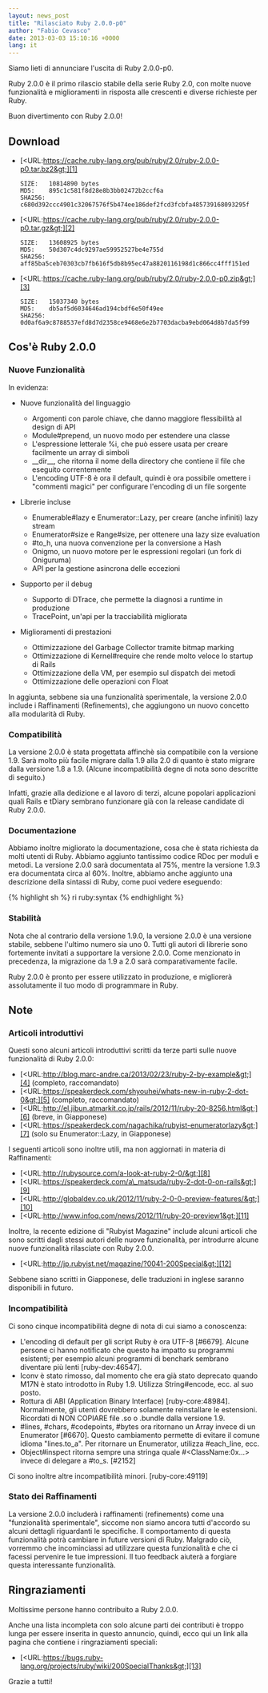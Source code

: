 ```yaml
---
layout: news_post
title: "Rilasciato Ruby 2.0.0-p0"
author: "Fabio Cevasco"
date: 2013-03-03 15:10:16 +0000
lang: it
---
```


Siamo lieti di annunciare l\'uscita di Ruby 2.0.0-p0.

Ruby 2.0.0 è il primo rilascio stabile della serie Ruby 2.0, con molte
nuove funzionalità e miglioramenti in risposta alle crescenti e diverse
richieste per Ruby.

Buon divertimento con Ruby 2.0.0!

## Download

* [&lt;URL:https://cache.ruby-lang.org/pub/ruby/2.0/ruby-2.0.0-p0.tar.bz2&gt;][1]

      SIZE:   10814890 bytes
      MD5:    895c1c581f8d28e8b3bb02472b2ccf6a
      SHA256: c680d392ccc4901c32067576f5b474ee186def2fcd3fcbfa485739168093295f

* [&lt;URL:https://cache.ruby-lang.org/pub/ruby/2.0/ruby-2.0.0-p0.tar.gz&gt;][2]

      SIZE:   13608925 bytes
      MD5:    50d307c4dc9297ae59952527be4e755d
      SHA256: aff85ba5ceb70303cb7fb616f5db8b95ec47a8820116198d1c866cc4fff151ed

* [&lt;URL:https://cache.ruby-lang.org/pub/ruby/2.0/ruby-2.0.0-p0.zip&gt;][3]

      SIZE:   15037340 bytes
      MD5:    db5af5d6034646ad194cbdf6e50f49ee
      SHA256: 0d0af6a9c8788537efd8d7d2358ce9468e6e2b7703dacba9ebd064d8b7da5f99

## Cos\'è Ruby 2.0.0

### Nuove Funzionalità

In evidenza:

* Nuove funzionalità del linguaggio
  * Argomenti con parole chiave, che danno maggiore flessibilità al
    design di API
  * Module#prepend, un nuovo modo per estendere una classe
  * L\'espressione letterale %i, che può essere usata per creare
    facilmente un array di simboli
  * \_\_dir\_\_, che ritorna il nome della directory che contiene il
    file che eseguito correntemente
  * L\'encoding UTF-8 è ora il default, quindi è ora possibile omettere
    i \"commenti magici\" per configurare l\'encoding di un file
    sorgente

* Librerie incluse
  * Enumerable#lazy e Enumerator::Lazy, per creare (anche infiniti) lazy
    stream
  * Enumerator#size e Range#size, per ottenere una lazy size evaluation
  * \#to\_h, una nuova convenzione per la conversione a Hash
  * Onigmo, un nuovo motore per le espressioni regolari (un fork di
    Oniguruma)
  * API per la gestione asincrona delle eccezioni

* Supporto per il debug
  * Supporto di DTrace, che permette la diagnosi a runtime in produzione
  * TracePoint, un\'api per la tracciabilità migliorata

* Miglioramenti di prestazioni
  * Ottimizzazione del Garbage Collector tramite bitmap marking
  * Ottimizzazione di Kernel#require che rende molto veloce lo startup
    di Rails
  * Ottimizzazione della VM, per esempio sul dispatch dei metodi
  * Ottimizzazione delle operazioni con Float

In aggiunta, sebbene sia una funzionalità sperimentale, la versione
2.0.0 include i Raffinamenti (Refinements), che aggiungono un nuovo
concetto alla modularità di Ruby.

### Compatibilità

La versione 2.0.0 è stata progettata affinchè sia compatibile con la
versione 1.9. Sarà molto più facile migrare dalla 1.9 alla 2.0 di quanto
è stato migrare dalla versione 1.8 a 1.9. (Alcune incompatibilità degne
di nota sono descritte di seguito.)

Infatti, grazie alla dedizione e al lavoro di terzi, alcune popolari
applicazioni quali Rails e tDiary sembrano funzionare già con la release
candidate di Ruby 2.0.0.

### Documentazione

Abbiamo inoltre migliorato la documentazione, cosa che è stata richiesta
da molti utenti di Ruby. Abbiamo aggiunto tantissimo codice RDoc per
moduli e metodi. La versione 2.0.0 sarà documentata al 75%, mentre la
versione 1.9.3 era documentata circa al 60%. Inoltre, abbiamo anche
aggiunto una descrizione della sintassi di Ruby, come puoi vedere
eseguendo:

{% highlight sh %}
ri ruby:syntax
{% endhighlight %}

### Stabilità

Nota che al contrario della versione 1.9.0, la versione 2.0.0 è una
versione stabile, sebbene l\'ultimo numero sia uno 0. Tutti gli autori
di librerie sono fortemente invitati a supportare la versione 2.0.0.
Come menzionato in precedenza, la migrazione da 1.9 a 2.0 sarà
comparativamente facile.

Ruby 2.0.0 è pronto per essere utilizzato in produzione, e migliorerà
assolutamente il tuo modo di programmare in Ruby.

## Note

### Articoli introduttivi

Questi sono alcuni articoli introduttivi scritti da terze parti sulle
nuove funzionalità di Ruby 2.0.0:

* [&lt;URL:http://blog.marc-andre.ca/2013/02/23/ruby-2-by-example&gt;][4]
  (completo, raccomandato)
* [&lt;URL:https://speakerdeck.com/shyouhei/whats-new-in-ruby-2-dot-0&gt;][5]
  (completo, raccomandato)
* [&lt;URL:http://el.jibun.atmarkit.co.jp/rails/2012/11/ruby-20-8256.html&gt;][6]
  (breve, in Giapponese)
* [&lt;URL:https://speakerdeck.com/nagachika/rubyist-enumeratorlazy&gt;][7]
  (solo su Enumerator::Lazy, in Giapponese)

I seguenti articoli sono inoltre utili, ma non aggiornati in materia di
Raffinamenti:

* [&lt;URL:http://rubysource.com/a-look-at-ruby-2-0/&gt;][8]
* [&lt;URL:https://speakerdeck.com/a\_matsuda/ruby-2-dot-0-on-rails&gt;][9]
* [&lt;URL:http://globaldev.co.uk/2012/11/ruby-2-0-0-preview-features/&gt;][10]
* [&lt;URL:http://www.infoq.com/news/2012/11/ruby-20-preview1&gt;][11]

Inoltre, la recente edizione di \"Rubyist Magazine\" include alcuni
articoli che sono scritti dagli stessi autori delle nuove funzionalità,
per introdurre alcune nuove funzionalità rilasciate con Ruby 2.0.0.

* [&lt;URL:http://jp.rubyist.net/magazine/?0041-200Special&gt;][12]

Sebbene siano scritti in Giapponese, delle traduzioni in inglese saranno
disponibili in futuro.

### Incompatibilità

Ci sono cinque incompatibilità degne di nota di cui siamo a conoscenza:

* L\'encoding di default per gli script Ruby è ora UTF-8 \[#6679\].
  Alcune persone ci hanno notificato che questo ha impatto su programmi
  esistenti; per esempio alcuni programmi di benchark sembrano diventare
  più lenti \[ruby-dev:46547\].
* Iconv è stato rimosso, dal momento che era già stato deprecato quando
  M17N è stato introdotto in Ruby 1.9. Utilizza String#encode, ecc. al
  suo posto.
* Rottura di ABI (Application Binary Interface) \[ruby-core:48984\].
  Normalmente, gli utenti dovrebbero solamente reinstallare le
  estensioni. Ricordati di NON COPIARE file .so o .bundle dalla versione
  1.9.
* \#lines, #chars, #codepoints, #bytes ora ritornano un Array invece di
  un Enumerator \[#6670\]. Questo cambiamento permette di evitare il
  comune idioma \"lines.to\_a\". Per ritornare un Enumerator, utilizza
  #each\_line, ecc.
* Object#inspect ritorna sempre una stringa quale
  #&lt;ClassName:0x...&gt; invece di delegare a #to\_s. \[#2152\]

Ci sono inoltre altre incompatibilità minori. \[ruby-core:49119\]

### Stato dei Raffinamenti

La versione 2.0.0 includerà i raffinamenti (refinements) come una
\"funzionalità sperimentale\", siccome non siamo ancora tutti d\'accordo
su alcuni dettagli riguardanti le specifiche. Il comportamento di questa
funzionalità potrà cambiare in future versioni di Ruby. Malgrado ciò,
vorremmo che incominciassi ad utilizzare questa funzionalità e che ci
facessi pervenire le tue impressioni. Il tuo feedback aiuterà a forgiare
questa interessante funzionalità.

## Ringraziamenti

Moltissime persone hanno contribuito a Ruby 2.0.0.

Anche una lista incompleta con solo alcune parti dei contributi è troppo
lunga per essere inserita in questo annuncio, quindi, ecco qui un link
alla pagina che contiene i ringraziamenti speciali:

* [&lt;URL:https://bugs.ruby-lang.org/projects/ruby/wiki/200SpecialThanks&gt;][13]

Grazie a tutti!



[1]: https://cache.ruby-lang.org/pub/ruby/2.0/ruby-2.0.0-p0.tar.bz2
[2]: https://cache.ruby-lang.org/pub/ruby/2.0/ruby-2.0.0-p0.tar.gz
[3]: https://cache.ruby-lang.org/pub/ruby/2.0/ruby-2.0.0-p0.zip
[4]: http://blog.marc-andre.ca/2013/02/23/ruby-2-by-example
[5]: https://speakerdeck.com/shyouhei/whats-new-in-ruby-2-dot-0
[6]: http://el.jibun.atmarkit.co.jp/rails/2012/11/ruby-20-8256.html
[7]: https://speakerdeck.com/nagachika/rubyist-enumeratorlazy
[8]: http://rubysource.com/a-look-at-ruby-2-0/
[9]: https://speakerdeck.com/a_matsuda/ruby-2-dot-0-on-rails
[10]: http://globaldev.co.uk/2012/11/ruby-2-0-0-preview-features/
[11]: http://www.infoq.com/news/2012/11/ruby-20-preview1
[12]: http://jp.rubyist.net/magazine/?0041-200Special
[13]: https://bugs.ruby-lang.org/projects/ruby/wiki/200SpecialThanks
